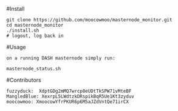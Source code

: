 #Install

    git clone https://github.com/moocowmoo/masternode_monitor.git
    cd masternode_monitor
    ./install.sh
    # logout, log back in

#Usage

    on a running DASH masternode simply run:

    masternode_status.sh
    

#Contributors

    fuzzyduck:  XdptGDg2mMQ7wrcp8eUDtTkSPW71vMteBF
    MangledBlue: XexrpL5LWdtzkDRspikBqR5Ue1Kt3zyduv
    moocowmoo: XmoocowYfrPKUR6p6M5aJZdVntQe71irCX

